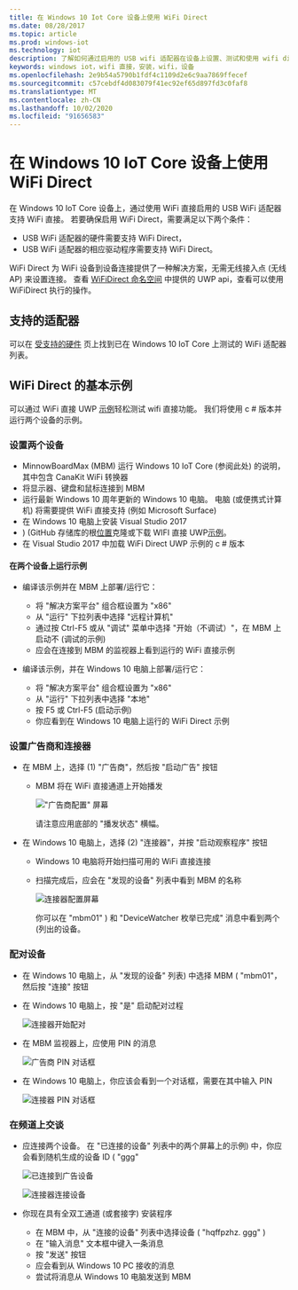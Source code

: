 ```yaml
---
title: 在 Windows 10 Iot Core 设备上使用 WiFi Direct
ms.date: 08/28/2017
ms.topic: article
ms.prod: windows-iot
ms.technology: iot
description: 了解如何通过启用的 USB wifi 适配器在设备上设置、测试和使用 wifi direct。
keywords: windows iot，wifi 直接，安装，wifi，设备
ms.openlocfilehash: 2e9b54a5790b1fdf4c1109d2e6c9aa7869ffecef
ms.sourcegitcommit: c57cebdf4d083079f41ec92ef65d897fd3c0faf8
ms.translationtype: MT
ms.contentlocale: zh-CN
ms.lasthandoff: 10/02/2020
ms.locfileid: "91656583"
---
```

# <a name="using-wifi-direct-on-your-windows-10-iot-core-device"></a>在 Windows 10 IoT Core 设备上使用 WiFi Direct

在 Windows 10 IoT Core 设备上，通过使用 WiFi 直接启用的 USB WiFi 适配器支持 WiFi 直接。 若要确保启用 WiFi Direct，需要满足以下两个条件：
* USB WiFi 适配器的硬件需要支持 WiFi Direct，
* USB WiFi 适配器的相应驱动程序需要支持 WiFi Direct。 

WiFi Direct 为 WiFi 设备到设备连接提供了一种解决方案，无需无线接入点 (无线 AP) 来设置连接。 查看 [WiFiDirect 命名空间](https://msdn.microsoft.com/library/windows/apps/windows.devices.wifidirect.aspx) 中提供的 UWP api，查看可以使用 WiFiDirect 执行的操作。

## <a name="supported-adapters"></a>支持的适配器

可以在 [受支持的硬件](../learn-about-hardware/HardwareCompatList.md) 页上找到已在 Windows 10 IoT Core 上测试的 WiFi 适配器列表。 

## <a name="basic-sample-for-wifi-direct"></a>WiFi Direct 的基本示例

可以通过 WiFi 直接 UWP [示例](https://github.com/Microsoft/Windows-universal-samples/tree/master/Samples/WiFiDirect)轻松测试 wifi 直接功能。 我们将使用 c # 版本并运行两个设备的示例。

### <a name="set-up-the-two-devices"></a>设置两个设备
* MinnowBoardMax (MBM) 运行 Windows 10 IoT Core (参阅此处) 的说明，其中包含 CanaKit WiFi 转换器
* 将显示器、键盘和鼠标连接到 MBM
* 运行最新 Windows 10 周年更新的 Windows 10 电脑。 电脑 (或便携式计算机) 将需要提供 WiFi 直接支持 (例如 Microsoft Surface) 
* 在 Windows 10 电脑上安装 Visual Studio 2017
* )  (GitHub 存储库的根[位置](https://github.com/Microsoft/Windows-universal-samples)克隆或下载 WIFI 直接 UWP[示例](https://github.com/Microsoft/Windows-universal-samples/tree/master/Samples/WiFiDirect)。
* 在 Visual Studio 2017 中加载 WiFi Direct UWP 示例的 c # 版本

#### <a name="run-the-sample-on-the-two-devices"></a>在两个设备上运行示例
* 编译该示例并在 MBM 上部署/运行它：

    * 将 "解决方案平台" 组合框设置为 "x86"
    * 从 "运行" 下拉列表中选择 "远程计算机"
    * 通过按 Ctrl-F5 或从 "调试" 菜单中选择 "开始（不调试）"，在 MBM 上启动不 (调试的示例) 
    * 应会在连接到 MBM 的监视器上看到运行的 WiFi 直接示例
* 编译该示例，并在 Windows 10 电脑上部署/运行它：
    * 将 "解决方案平台" 组合框设置为 "x86"
    * 从 "运行" 下拉列表中选择 "本地"
    * 按 F5 或 Ctrl-F5 (启动示例) 
    * 你应看到在 Windows 10 电脑上运行的 WiFi Direct 示例

### <a name="set-up-advertiser-and-connector"></a>设置广告商和连接器
* 在 MBM 上，选择 (1) "广告商"，然后按 "启动广告" 按钮

    * MBM 将在 WiFi 直接通道上开始播发

        !["广告商配置" 屏幕](../media/SetupWiFiDirect/Advertiser01.png)

        请注意应用底部的 "播发状态" 横幅。
    
* 在 Windows 10 电脑上，选择 (2) "连接器"，并按 "启动观察程序" 按钮 

    * Windows 10 电脑将开始扫描可用的 WiFi 直接连接
    * 扫描完成后，应会在 "发现的设备" 列表中看到 MBM 的名称

        ![连接器配置屏幕](../media/SetupWiFiDirect/Connector01.png)

        你可以在 "mbm01" ) 和 "DeviceWatcher 枚举已完成" 消息中看到两个 (列出的设备。

### <a name="pair-the-devices"></a>配对设备
* 在 Windows 10 电脑上，从 "发现的设备" 列表) 中选择 MBM ( "mbm01"，然后按 "连接" 按钮
* 在 Windows 10 电脑上，按 "是" 启动配对过程

    ![连接器开始配对](../media/SetupWiFiDirect/Connector02.png)

* 在 MBM 监视器上，应使用 PIN 的消息

    ![广告商 PIN 对话框](../media/SetupWiFiDirect/Advertiser02.png)

* 在 Windows 10 电脑上，你应该会看到一个对话框，需要在其中输入 PIN

    ![连接器 PIN 对话框](../media/SetupWiFiDirect/Connector03.png)

### <a name="talk-on-the-channel"></a>在频道上交谈
* 应连接两个设备。 在 "已连接的设备" 列表中的两个屏幕上的示例) 中，你应会看到随机生成的设备 ID ( "ggg"

    ![已连接到广告设备](../media/SetupWiFiDirect/Advertiser03.png)

    ![连接器连接设备](../media/SetupWiFiDirect/Connector04.png)

* 你现在具有全双工通道 (或套接字) 安装程序

    * 在 MBM 中，从 "连接的设备" 列表中选择设备 ( "hqffpzhz. ggg" ) 
    * 在 "输入消息" 文本框中键入一条消息
    * 按 "发送" 按钮
    * 应会看到从 Windows 10 PC 接收的消息
    * 尝试将消息从 Windows 10 电脑发送到 MBM

